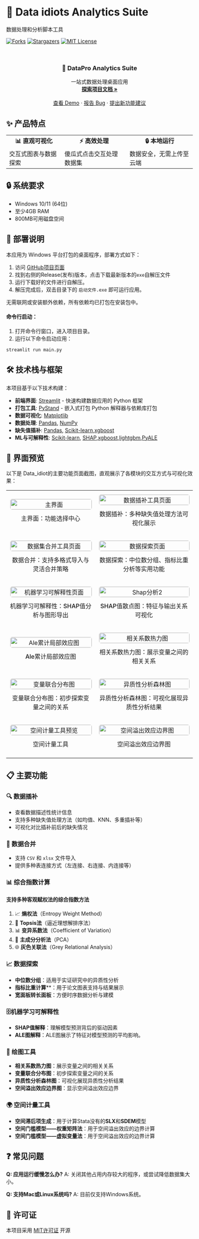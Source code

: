 # 🔬 Data idiots Analytics Suite

数据处理和分析脚本工具

<!-- PROJECT SHIELDS -->


[![Forks][forks-shield]][forks-url]
[![Stargazers][stars-shield]][stars-url]
[![MIT License][license-shield]][license-url]


<!-- PROJECT LOGO -->



<br />
<div align="center">


  <h3 align="center">🔬 DataPro Analytics Suite</h3>

  <p align="center">
    一站式数据处理桌面应用
    <br />
    <a href="https://github.com/Pei-hsinWang/Data_idiot"><strong>探索项目文档 »</strong></a>
    <br />
    <br />
    <a href="https://github.com/Pei-hsinWang/Data_idiot">查看 Demo</a>
    ·
    <a href="https://github.com/Pei-hsinWang/Data_idiot/issues">报告 Bug</a>
    ·
    <a href="https://github.com/Pei-hsinWang/Data_idiot/issues">提出新功能建议</a>
  </p>
</div>

## ✨ 产品特点

<div align="center">
  <table>
    <tr>
      <td align="center"><b>📊 直观可视化</b></td>
      <td align="center"><b>⚡ 高效处理</b></td>
      <td align="center"><b>🔒 本地运行</b></td>
    </tr>
    <tr>
      <td>交互式图表与数据探索</td>
      <td>傻瓜式点击交互处理数据集</td>
      <td>数据安全，无需上传至云端</td>
    </tr>
  </table>
</div>


## 🔒 系统要求
- Windows 10/11 (64位)
- 至少4GB RAM
- 800MB可用磁盘空间

## 🚀 部署说明
本应用为 Windows 平台打包的桌面程序，部署方式如下：
1. 访问 [GitHub项目页面](https://github.com/Pei-hsinWang/Data_idiot)
2. 找到右侧的Release(发布)版本，点击下载最新版本的`exe`自解压文件
3. 运行下载好的文件进行自解压。
4. 解压完成后，双击目录下的 `启动文件.exe` 即可运行应用。

无需联网或安装额外依赖，所有依赖均已打包在安装包中。

#### 命令行启动：
1. 打开命令行窗口，进入项目目录。
2. 运行以下命令启动应用：
```cmd
streamlit run main.py
```

## 🛠️ 技术栈与框架

本项目基于以下技术构建：

- **前端界面**: [Streamlit](https://streamlit.io) - 快速构建数据应用的 Python 框架
- **打包工具**: [PyStand](https://github.com/skywind3000/PyStand/) - 嵌入式打包 Python 解释器与依赖库打包
- **数据可视化**: [Matplotlib](https://matplotlib.org/)
- **数据处理**: [Pandas](https://pandas.pydata.org/), [NumPy](https://numpy.org/)
- **缺失值插补**: [Pandas](https://pandas.pydata.org/), [Scikit-learn](https://scikit-learn.org/),[xgboost](https://xgboost.readthedocs.io/en/latest/)
- **ML与可解释性**: [Scikit-learn](https://scikit-learn.org/), [SHAP](https://shap.readthedocs.io/en/latest/),[xgboost](https://xgboost.readthedocs.io/en/latest/),[lightgbm](https://lightgbm.readthedocs.io/en/latest/),[PyALE](https://github.com/DanaJomar/PyALE)


## 📱 界面预览

以下是 Data_idiot的主要功能页面截图，直观展示了各模块的交互方式与可视化效果：

<div align="center">
  <table style="width:100%; border-collapse: collapse;">
    <tr>
      <td style="text-align: center; padding: 10px;">
        <img src="https://raw.githubusercontent.com/Pei-hsinWang/Data_idiot/master/preview_fig/main.png" alt="主界面" width="100%" style="max-width: 400px; border-radius: 6px; border: 1px solid #eee;">
        <p style="margin-top: 10px; font-weight: 500;">主界面：功能选择中心</p>
      </td>
      <td style="text-align: center; padding: 10px;">
        <img src="https://raw.githubusercontent.com/Pei-hsinWang/Data_idiot/master/preview_fig/Data_Imputation_preview.png" alt="数据插补工具页面" width="100%" style="max-width: 400px; border-radius: 6px; border: 1px solid #eee;">
        <p style="margin-top: 10px; font-weight: 500;">数据插补：多种缺失值处理方法可视化展示</p>
      </td>
    </tr>
    <tr>
      <td style="text-align: center; padding: 10px;">
        <img src="https://raw.githubusercontent.com/Pei-hsinWang/Data_idiot/master/preview_fig/Data_Merge_preview.png" alt="数据集合并工具页面" width="100%" style="max-width: 400px; border-radius: 6px; border: 1px solid #eee;">
        <p style="margin-top: 10px; font-weight: 500;">数据合并：支持多格式导入与灵活合并策略</p>
      </td>
      <td style="text-align: center; padding: 10px;">
        <img src="https://raw.githubusercontent.com/Pei-hsinWang/Data_idiot/master/preview_fig/Data_exploration_preview.png" alt="数据探索页面" width="100%" style="max-width: 400px; border-radius: 6px; border: 1px solid #eee;">
        <p style="margin-top: 10px; font-weight: 500;">数据探索：中位数分组、指标比重分析等实用功能</p>
      </td>
    </tr>
    <tr>
      <td style="text-align: center; padding: 10px;">
        <img src="https://raw.githubusercontent.com/Pei-hsinWang/Data_idiot/master/preview_fig/Interpretable_ML_preview.png" alt="机器学习可解释性页面" width="100%" style="max-width: 400px; border-radius: 6px; border: 1px solid #eee;">
        <p style="margin-top: 10px; font-weight: 500;">机器学习可解释性：SHAP值分析与图形导出</p>
      </td>
      <td style="text-align: center; padding: 10px;">
        <img src="https://raw.githubusercontent.com/Pei-hsinWang/Data_idiot/master/preview_fig/Shap_preview_2.png" alt="Shap分析2" width="100%" style="max-width: 400px; border-radius: 6px; border: 1px solid #eee;">
        <p style="margin-top: 10px; font-weight: 500;">SHAP值散点图：特征与输出关系可视化</p>
      </td>
    </tr>
    <tr>
      <td style="text-align: center; padding: 10px;">
        <img src="https://raw.githubusercontent.com/Pei-hsinWang/Data_idiot/master/preview_fig/ale_preview.png" alt="Ale累计局部效应图" width="100%" style="max-width: 400px; border-radius: 6px; border: 1px solid #eee;">
        <p style="margin-top: 10px; font-weight: 500;">Ale累计局部效应图</p>
      </td>
      <td style="text-align: center; padding: 10px;">
        <img src="https://raw.githubusercontent.com/Pei-hsinWang/Data_idiot/master/preview_fig/cor_fig_preview.png" alt="相关系数热力图" width="100%" style="max-width: 400px; border-radius: 6px; border: 1px solid #eee;">
        <p style="margin-top: 10px; font-weight: 500;">相关系数热力图：展示变量之间的相关关系</p>
      </td>
    </tr>
    <tr>
      <td style="text-align: center; padding: 10px;">
        <img src="https://raw.githubusercontent.com/Pei-hsinWang/Data_idiot/master/preview_fig/joint_distribution_preview.png" alt="变量联合分布图" width="100%" style="max-width: 400px; border-radius: 6px; border: 1px solid #eee;">
        <p style="margin-top: 10px; font-weight: 500;">变量联合分布图：初步探索变量之间的关系</p>
      </td>
      <td style="text-align: center; padding: 10px;">
        <img src="https://raw.githubusercontent.com/Pei-hsinWang/Data_idiot/master/preview_fig/hete_analysis_preview.png" alt="异质性分析森林图" width="100%" style="max-width: 400px; border-radius: 6px; border: 1px solid #eee;">
        <p style="margin-top: 10px; font-weight: 500;">异质性分析森林图：可视化展现异质性分析结果</p>
      </td>
    </tr>
    <tr>
      <td style="text-align: center; padding: 10px;">
        <img src="https://raw.githubusercontent.com/Pei-hsinWang/Data_idiot/master/preview_fig/specon_preview.png" alt="空间计量工具预览" width="100%" style="max-width: 400px; border-radius: 6px; border: 1px solid #eee;">
        <p style="margin-top: 10px; font-weight: 500;">空间计量工具</p>
      </td>
      <td style="text-align: center; padding: 10px;">
        <img src="https://raw.githubusercontent.com/Pei-hsinWang/Data_idiot/master/preview_fig/spillover_preview.png" alt="空间溢出效应边界图" width="100%" style="max-width: 400px; border-radius: 6px; border: 1px solid #eee;">
        <p style="margin-top: 10px; font-weight: 500;">空间溢出效应边界图</p>
      </td>
    </tr>
  </table>
</div>

## 📋 主要功能

### 🔍 数据插补
- 查看数据描述性统计信息  
- 支持多种缺失值处理方法（如均值、KNN、多重插补等）  
- 可视化对比插补前后的缺失情况  

### 📁 数据合并
- 支持 `CSV` 和 `xlsx` 文件导入  
- 提供多种表连接方式（左连接、右连接、内连接等）  

### 📊 综合指数计算
#### **支持多种客观赋权法的综合指数方法**
1. 📈 **熵权法**（Entropy Weight Method）
2. 🎯 **Topsis法**（逼近理想解排序法）
3. 📊 **变异系数法**（Coefficient of Variation）
4. 🧠 **主成分分析法**（PCA）
5. 🌐 **灰色关联法**（Grey Relational Analysis）

### 📈 数据探索
- **中位数分组**：适用于实证研究中的异质性分析  
- **指标比重计算****：用于论文图表支持与结果展示  
- **宽面板转长面板**：方便时序数据分析与建模  

### 🗄机器学习可解释性
- **SHAP值解释**：理解模型预测背后的驱动因素  
- **ALE图解释**：ALE图展示了特征对模型预测的平均影响。

### 🎨 绘图工具
- **相关系数热力图**：展示变量之间的相关关系
- **变量联合分布图**：初步探索变量之间的关系
- **异质性分析森林图**：可视化展现异质性分析结果
- **空间溢出效应边界图**：显示空间溢出效应边界

### 🌍 空间计量工具
- **空间滞后项生成**：用于计算Stata没有的**SLX**和**SDEM**模型
- **空间门槛模型——权重矩阵法**：用于空间溢出效应的边界计算
- **空间门槛模型——虚拟变量法**：用于空间溢出效应的边界计算

## ❓ 常见问题

**Q: 应用运行缓慢怎么办?**
A: 关闭其他占用内存较大的程序，或尝试降低数据集大小。

**Q: 支持Mac或Linux系统吗?**
A: 目前仅支持Windows系统。

## 📄 许可证

本项目采用 [MIT许可证](LICENSE) 开源

<!-- links -->
[contributors-shield]: https://img.shields.io/github/contributors/Pei-hsinWang/Data_idiot?style=flat-square
[contributors-url]: https://github.com/Pei-hsinWang/Data_idiot/graphs/contributors

[forks-shield]: https://img.shields.io/github/forks/Pei-hsinWang/Data_idiot?style=flat-square
[forks-url]: https://github.com/Pei-hsinWang/Data_idiot/network/members

[stars-shield]: https://img.shields.io/github/stars/Pei-hsinWang/Data_idiot?style=flat-square
[stars-url]: https://github.com/Pei-hsinWang/Data_idiot/stargazers

[issues-shield]: https://img.shields.io/github/issues/Pei-hsinWang/Data_idiot?style=flat-square
[issues-url]: https://github.com/Pei-hsinWang/Data_idiot/issues

[license-shield]: https://img.shields.io/github/license/Pei-hsinWang/Data_idiot?style=flat-square
[license-url]: https://github.com/Pei-hsinWang/Data_idiot/blob/main/LICENSE

[linkedin-shield]: https://img.shields.io/badge/-LinkedIn-blue
[linkedin-url]: https://www.linkedin.com/in/你的-linkedin-用户名/
